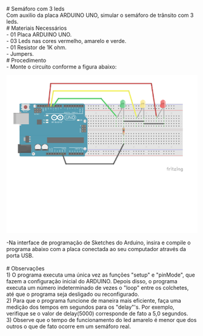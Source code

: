 <p># Sem&aacute;foro com 3 leds <br />Com auxilio da placa ARDUINO UNO, simular o sem&aacute;foro de tr&acirc;nsito com 3 leds. <br /># Materiais Necess&aacute;rios <br />- 01 Placa ARDUINO UNO.<br />- 03 Leds nas cores vermelho, amarelo e verde.<br />- 01 Resistor de 1K ohm. <br />- Jumpers. <br /># Procedimento <br />- Monte o circuito conforme a figura abaixo:&nbsp;</p>
<p><img src="https://raw.githubusercontent.com/Beatrizrocha270/BeatrizProjeto/master/Figura1.png?token=AMYAZQ6VTNKLIITGR6BKHR25JQSCY" /></p>
<p>-Na interface de programa&ccedil;&atilde;o de Sketches do Arduino, insira e compile o programa abaixo com a placa conectada ao seu computador atrav&eacute;s da porta USB. <br /><br /># Observa&ccedil;&otilde;es <br />1) O programa executa uma &uacute;nica vez as fun&ccedil;&otilde;es "setup" e "pinMode", que fazem a configura&ccedil;&atilde;o inicial do ARDUINO. Depois disso, o programa executa um n&uacute;mero indeterminado de vezes o "loop" entre os colchetes, at&eacute; que o programa seja desligado ou reconfigurado. <br />2) Para que o programa funcione de maneira mais eficiente, fa&ccedil;a uma medi&ccedil;&atilde;o dos tempos em segundos para os "delay"'s. Por exemplo, verifique se o valor de delay(5000) corresponde de fato a 5,0 segundos.<br />3) Observe que o tempo de funcionamento do led amarelo &eacute; menor que dos outros o que de fato ocorre em um sem&aacute;foro real.</p>
